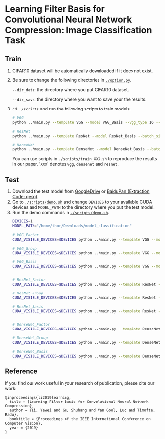 # Learning Filter Basis for Convolutional Neural Network Compression: Image Classification Task

## Train
1. CIFAR10 dataset will be automatically downloaded if it does not exist.
2. Be sure to change the following directories in [`./option.py`](./option.py).
	
	`--dir_data`: the directory where you put CIFAR10 dataset.
	
	`--dir_save`: the directory where you want to save your the results.
2. `cd ./scripts` and run the following scripts to train models.
    ```bash
    # VGG
	python ../main.py --template VGG --model VGG_Basis --vgg_type 16 --save VGG_Basis --basis_size 128

    # ResNet
    python ../main.py --template ResNet --model ResNet_Basis --batch_size 64 --epochs 400 --decay step-250-325 --depth 56 --k_size2 1 --save ResNet_Basis 
    
    # DenseNet
    python ../main.py --template DenseNet --model DenseNet_Basis --batch_size 64 --epochs 400 --decay step-250-325 --transition_group 6 --depth 40 --n_basis 36 --save DenseNet_Basis
    ```
    You can use scripts in `./scripts/train_XXX.sh` to reproduce the results in our paper. '`XXX`' denotes `vgg`, `densenet` and `resnet`.

## Test
1. Download the test model from [GoogleDrive](https://drive.google.com/file/d/1OQJ-JzSs3qhP79_dRJAYu6J7g1bN5rgq/view?usp=sharing) or [BaiduPan (Extraction Code: qesq)](https://pan.baidu.com/s/18MP02c_j0tHpdlqkf9mUBQ).
2. Go to [`./scripts/demo.sh`](./scripts/demo.sh) and change `DEVICES` to your available CUDA devices and `MODEL_PATH` to the directory where you put the test model.
3. Run the demo commands in [`./scripts/demo.sh`](./scripts/demo.sh).
    ```bash
    DEVICES=1
    MODEL_PATH="/home/thor/Downloads/model_classification"

    # VGG_Factor
    CUDA_VISIBLE_DEVICES=$DEVICES python ../main.py --template VGG --model VGG_Factor --vgg_type 16 --save Test/VGG_Factor --test_only --pretrained "${MODEL_PATH}/VGG_Factor.pt"

    # VGG_Group
    CUDA_VISIBLE_DEVICES=$DEVICES python ../main.py --template VGG --model VGG_Group --vgg_type 16 --save Test/VGG_Group_Gs64 --test_only --group_size 64 --pretrained "${MODEL_PATH}/VGG_Group.pt" 

    # VGG_Basis
    CUDA_VISIBLE_DEVICES=$DEVICES python ../main.py --template VGG --model VGG_Basis --vgg_type 16 --save Test/VGG_Basis --test_only --pretrained "${MODEL_PATH}/VGG_Basis.pt" --basis_size 128 


    # ResNet_Factor
    CUDA_VISIBLE_DEVICES=$DEVICES python ../main.py --template ResNet --model ResNet_Factor --depth 56 --save Test/ResNet_Factor --test_only --pretrained "${MODEL_PATH}/ResNet_Factor.pt" 

    # ResNet_Group
    CUDA_VISIBLE_DEVICES=$DEVICES python ../main.py --template ResNet --model ResNet_Group --depth 56 --group_size 8 --save Test/ResNet_Group --test_only --pretrained "${MODEL_PATH}/ResNet_Group.pt" 

    # ResNet_Basis
    CUDA_VISIBLE_DEVICES=$DEVICES python ../main.py --template ResNet --model ResNet_Basis --depth 56 --k_size2 1 --basis_size 128 --save Test/ResNet_Basis --test_only --pretrained "${MODEL_PATH}/ResNet_Basis.pt" 


    # DenseNet_Factor
    CUDA_VISIBLE_DEVICES=$DEVICES python ../main.py --template DenseNet --model DenseNet_Factor --depth 40 --save Test/DenseNet_Factor --test_only --pretrained "${MODEL_PATH}/DenseNet_Factor.pt" 

    # DenseNet_Group
    CUDA_VISIBLE_DEVICES=$DEVICES python ../main.py --template DenseNet --model DenseNet_Group --group_size 6 --depth 40 --save Test/DenseNet_Group --test_only --pretrained "${MODEL_PATH}/DenseNet_Group.pt" 

    # DenseNet_Basis
    CUDA_VISIBLE_DEVICES=$DEVICES python ../main.py --template DenseNet --model DenseNet_Basis --transition_group 6 --depth 40 --n_basis 36 --save Test/DenseNet_Basis --test_only --pretrained "${MODEL_PATH}/DenseNet_Basis.pt" 
    ```


## Reference
If you find our work useful in your research of publication, please cite our work:

```
@inproceedings{li2019learning,
  title = {Learning Filter Basis for Convolutional Neural Network Compression},
  author = {Li, Yawei and Gu, Shuhang and Van Gool, Luc and Timofte, Radu},
  booktitle = {Proceedings of the IEEE International Conference on Computer Vision},
  year = {2019}
}
```




